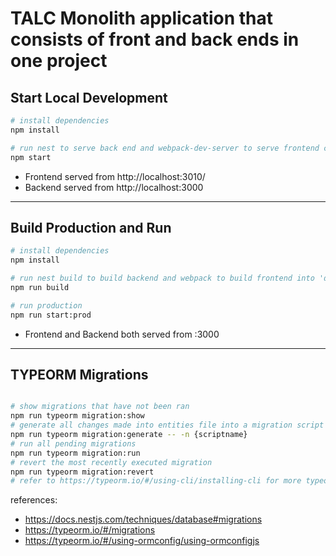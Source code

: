 # TALC Monolith application that consists of front and back ends in one project

## Start Local Development

```bash
# install dependencies
npm install

# run nest to serve back end and webpack-dev-server to serve frontend concurrently
npm start

```
* Frontend served from http://localhost:3010/
* Backend served from http://localhost:3000

---
## Build Production and Run
```bash
# install dependencies
npm install

# run nest build to build backend and webpack to build frontend into 'dist' dir
npm run build

# run production
npm run start:prod

```
* Frontend and Backend both served from :3000

---
## TYPEORM Migrations
```bash

# show migrations that have not been ran
npm run typeorm migration:show
# generate all changes made into entities file into a migration script
npm run typeorm migration:generate -- -n {scriptname}
# run all pending migrations
npm run typeorm migration:run
# revert the most recently executed migration
npm run typeorm migration:revert
# refer to https://typeorm.io/#/using-cli/installing-cli for more typeorm cli docs
```
references: 
* https://docs.nestjs.com/techniques/database#migrations
* https://typeorm.io/#/migrations
* https://typeorm.io/#/using-ormconfig/using-ormconfigjs

